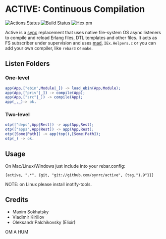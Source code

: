 ACTIVE: Continuous Compilation
==============================

[![Actions Status](https://github.com/synrc/active/workflows/mix/badge.svg)](https://github.com/synrc/active/actions)
[![Build Status](https://travis-ci.org/synrc/active.svg?branch=master)](https://travis-ci.org/synrc/active)
[![Hex pm](http://img.shields.io/hexpm/v/active.svg?style=flat)](https://hex.pm/packages/active)

Active is a [sync](https://github.com/rustyio/sync) replacement
that uses native file-system OS async listeners to compile and
reload Erlang files, DTL templates and other files. It acts as
FS subscriber under supervision and uses
[mad](https://github.com/synrc/mad),
`IEx.Helpers.c` or you can add your own compiler, like `rebar3` or `make`.

Listen Folders
--------------

### One-level

```erlang
app(App,["ebin",Module|_]) -> load_ebin(App,Module);
app(App,["priv"|_]) -> compile(App);
app(App,["src"|_]) -> compile(App);
app(_,_)-> ok.
```

### Two-level

```erlang
otp(["deps",App|Rest]) -> app(App,Rest);
otp(["apps",App|Rest]) -> app(App,Rest);
otp([Some|Path]) -> app(top(),[Some|Path]);
otp(_) -> ok.
```

Usage
-----

On Mac/Linux/Windows just include into your rebar.config:

    {active, ".*", {git, "git://github.com/synrc/active", {tag,"1.9"}}}

NOTE: on Linux please install inotify-tools.

Credits
-------

* Maxim Sokhatsky
* Vladimir Kirillov
* Oleksandr Palchikovsky (Elixir)

OM A HUM

